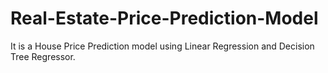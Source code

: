 # Real-Estate-Price-Prediction-Model
It is a House Price Prediction model using Linear Regression and Decision Tree Regressor.
